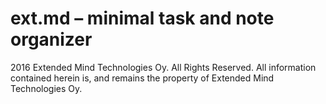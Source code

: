 # ext.md – minimal task and note organizer

2016 Extended Mind Technologies Oy.
All Rights Reserved.
All information contained herein is, and remains the property of Extended Mind Technologies Oy.
